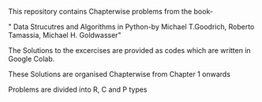 This repository contains Chapterwise problems from the book-

" Data Strucutres and Algorithms in Python-by Michael T.Goodrich, Roberto Tamassia, Michael H. Goldwasser"

The Solutions to the excercises are provided as codes which are written in Google Colab.

These Solutions are organised Chapterwise from Chapter 1 onwards

 Problems are divided into R, C and P types
